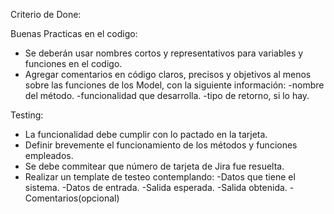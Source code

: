 Criterio de Done:

Buenas Practicas en el codigo:

* Se deberán usar nombres cortos y representativos para variables y funciones en el codigo.
* Agregar comentarios en código claros, precisos y objetivos al menos sobre las funciones de los Model, con la siguiente información:
    -nombre del método.
    -funcionalidad que desarrolla.
    -tipo de retorno, si lo hay.

Testing:

* La funcionalidad debe cumplir con lo pactado en la tarjeta.
* Definir brevemente el funcionamiento de los métodos y funciones empleados.
* Se debe commitear que número de tarjeta de Jira fue resuelta.
* Realizar un template de testeo contemplando:
        -Datos que tiene el sistema.
        -Datos de entrada.
        -Salida esperada.
        -Salida obtenida.
        -Comentarios(opcional)


